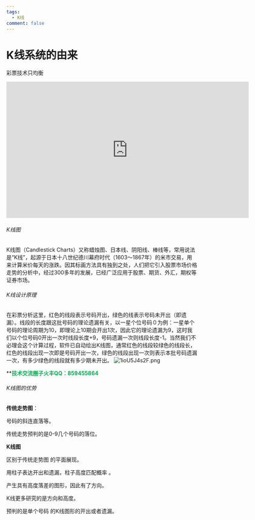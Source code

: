 ```yaml
---
tags:
  - K线
comment: false
---
```

# K线系统的由来

彩票技术只均衡
<iframe src="https://vk.com/video_ext.php?oid=762871353&id=456239020&hd=1&autoplay=1" width="640" height="360" allow="autoplay; encrypted-media; fullscreen; picture-in-picture; screen-wake-lock;" frameborder="0" allowfullscreen></iframe>

###### K线图

K线图（Candlestick Charts）又称蜡烛图、日本线、阴阳线、棒线等，常用说法是“K线”，起源于日本十八世纪德川幕府时代（1603～1867年）的米市交易，用来计算米价每天的涨跌。因其标画方法具有独到之处，人们把它引入股票市场价格走势的分析中，经过300多年的发展，已经广泛应用于股票、期货、外汇，期权等证券市场。

###### K线设计原理

在彩票分析这里，红色的线段表示号码开出，绿色的线表示号码未开出（即遗漏）。线段的长度跟这批号码的理论遗漏有关，以一星个位号码０为例：一星单个号码的理论周期为10，即理论上10期会开出1次，因此它的理论遗漏为9，这时我们以个位号码0开出一次时线段长度+9，号码遗漏一次则线段长度-1。当然我们不必理会这个计算过程，软件已自动绘出K线图，通常红色的线段较绿色的线段长，红色的线段出现一次即是号码开出一次，绿色的线段出现一次则表示本批号码遗漏一次，有多少绿色的线段就有多少期未开出。
![1ioU5J4s2F.png](https://cloudflare-imgbed-dp1.pages.dev/file/1726394794814_1ioU5J4s2F.png)

 **<font color="#00b050">**技术交流圈子火丰QQ：859455864**</font>
 
###### K线图的优势


**传统走势图**：

 号码的斜连直落等。
 
 传统走势预判的是0-9几个号码的落位。

**K线图**

 区别于传统走势图 的平面展现。
 
 用柱子表达开出和遗漏，柱子高度匹配概率 。
 
 产生具有高度落差的图形，因此有了方向。
 
 K线更多研究的是方向和高度。
 
 预判的是单个号码 的K线图形的开出或者遗漏。
 